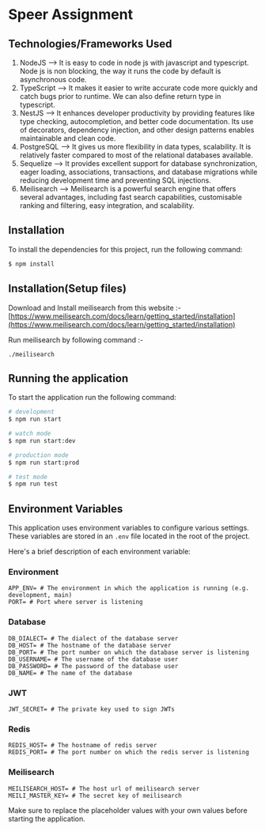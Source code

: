 # Speer Assignment

## Technologies/Frameworks Used

1. NodeJS --> It is easy to code in node js with javascript and typescript. Node js is non blocking, the way it runs the code by default is asynchronous code.
2. TypeScript --> It makes it easier to write accurate code more quickly and catch bugs prior to runtime. We can also define return type in typescript.
3. NestJS --> It enhances developer productivity by providing features like type checking, autocompletion, and better code documentation. Its use of decorators, dependency injection, and other design patterns enables maintainable and clean code.
4. PostgreSQL --> It gives us more flexibility in data types, scalability. It is relatively faster compared to most of the relational databases available.
5. Sequelize --> It provides excellent support for database synchronization, eager loading, associations, transactions, and database migrations while reducing development time and preventing SQL injections.
6. Meilisearch --> Meilisearch is a powerful search engine that offers several advantages, including fast search capabilities, customisable ranking and filtering, easy integration, and scalability.

## Installation

To install the dependencies for this project, run the following command:

```bash
$ npm install
```

## Installation(Setup files)

Download and Install meilisearch from this website :-  
[https://www.meilisearch.com/docs/learn/getting_started/installation](https://www.meilisearch.com/docs/learn/getting_started/installation)

Run meilisearch by following command :-

```
./meilisearch
```

## Running the application

To start the application run the following command:

```bash
# development
$ npm run start

# watch mode
$ npm run start:dev

# production mode
$ npm run start:prod

# test mode
$ npm run test
```

## Environment Variables

This application uses environment variables to configure various settings. These variables are stored in an `.env` file located in the root of the project.

Here's a brief description of each environment variable:

### Environment

```
APP_ENV= # The environment in which the application is running (e.g. development, main)
PORT= # Port where server is listening
```

### Database

```
DB_DIALECT= # The dialect of the database server
DB_HOST= # The hostname of the database server
DB_PORT= # The port number on which the database server is listening
DB_USERNAME= # The username of the database user
DB_PASSWORD= # The password of the database user
DB_NAME= # The name of the database
```

### JWT

```
JWT_SECRET= # The private key used to sign JWTs
```

### Redis

```
REDIS_HOST= # The hostname of redis server
REDIS_PORT= # The port number on which the redis server is listening
```

### Meilisearch

```
MEILISEARCH_HOST= # The host url of meilisearch server
MEILI_MASTER_KEY= # The secret key of meilisearch
```

Make sure to replace the placeholder values with your own values before starting the application.
